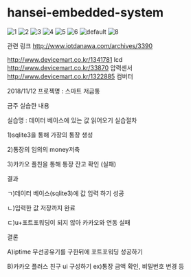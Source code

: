 # hansei-embedded-system

![1](https://user-images.githubusercontent.com/39250642/46917527-48396380-d003-11e8-8a3c-2ce134501bbe.png)
![2](https://user-images.githubusercontent.com/39250642/46917535-643d0500-d003-11e8-90a4-bf4f2b0f140f.png)
![3](https://user-images.githubusercontent.com/39250642/46917536-656e3200-d003-11e8-9e44-f0a862f11e31.png)
![4](https://user-images.githubusercontent.com/39250642/46917537-669f5f00-d003-11e8-94ee-87df6e6ee93a.png)
![5](https://user-images.githubusercontent.com/39250642/46917538-6737f580-d003-11e8-8e5c-bf2de3321113.png)
![6](https://user-images.githubusercontent.com/39250642/46917540-68692280-d003-11e8-8b02-0ca9cfe8102e.png)
![default](https://user-images.githubusercontent.com/39250642/46917652-69e71a80-d004-11e8-9a91-aadc24a8279a.png)
![8](https://user-images.githubusercontent.com/39250642/46917543-6c954000-d003-11e8-8e35-649542c0aebb.png)

관련 링크 http://www.iotdanawa.com/archives/3390


http://www.devicemart.co.kr/1341781 lcd
http://www.devicemart.co.kr/33870 압력센서
http://www.devicemart.co.kr/1322885 컴버터








2018/11/12
프로젝명 : 스마트 저금통

금주 실습한 내용





실습명 : 데이터 베이스에 있는 값 읽어오기
실습절차

1)sqlite3을 통해 가장의 통장 생성

2)통장의 임의의 money저축

3)카카오 플친을 통해 통장 잔고 확인 (실패)

결과

ㄱ)데이터 베이스(sqlite3)에 값 입력 하기 성공

ㄴ)입력한 값 저장까지 완료

ㄷ)u+포트포워딩이 되지 않아 카카오와 연동 실패

결론

A)iptime 무선공유기를 구한뒤에 포트포워딩 성공하기

B)카카오 플러스 친구 ui 구성하기 ex)통장 금액 확인, 비밀번호 변경 등

